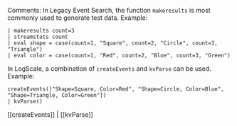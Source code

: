 Comments: In Legacy Event Search, the function `makeresults` is most commonly used to generate test data. Example:

```
| makeresults count=3 
| streamstats count
| eval shape = case(count=1, "Square", count=2, "Circle", count=3, "Triangle")
| eval color = case(count=1, "Red", count=2, "Blue", count=3, "Green")
```

In LogScale, a combination of `createEvents` and `kvParse` can be used. Example:

```
createEvents(["Shape=Square, Color=Red", "Shape=Circle, Color=Blue", "Shape=Triangle, Color=Green"])
| kvParse()
```

[[createEvents]] | [[kvParse]]
